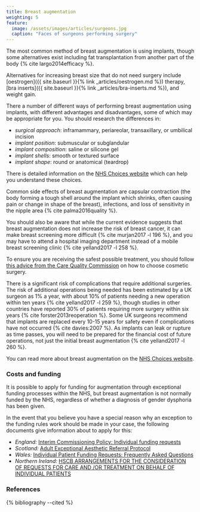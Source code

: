 ```yaml
---
title: Breast augmentation
weighting: 5
feature:
  image: /assets/images/articles/surgeons.jpg
  caption: "Faces of surgeons performing surgery"
---
```


The most common method of breast augmentation is using implants, though some alternatives exist including fat transplantation from another part of the body {% cite largo2014efficacy %}.

Alternatives for increasing breast size that do not need surgery include [oestrogen]({{ site.baseurl }}{% link _articles/oestrogen.md %}) therapy, [bra inserts]({{ site.baseurl }}{% link _articles/bra-inserts.md %}), and weight gain.

There a number of different ways of performing breast augmentation using implants, with different advantages and disadvantages, some of which may be appropriate for you. You should research the differences in:

- *surgical approach*: inframammary, periareolar, transaxillary, or umbilical incision
- *implant position*: submuscular or subglandular
- *implant composition*: saline or silicone gel
- *implant shells*: smooth or textured surface 
- *implant shape*: round or anatomical (teardrop) 

There is detailed information on the [NHS Choices website](http://www.nhs.uk/Conditions/cosmetic-treatments-guide/Pages/breast-enlargement.aspx) which can help you understand these choices.

Common side effects of breast augmentation are capsular contraction (the body forming a tough shell around the implant which shrinks, often causing pain or change in shape of the breast), infections, and loss of sensitivity in the nipple area {% cite palma2016quality %}.

You should also be aware that while the current evidence suggests that breast augmentation does not increase the risk of breast cancer, it can make breast screening more difficult {% cite murjan2017 -l 196 %}, and you may have to attend a hospital imaging department instead of a mobile breast screening clinic {% cite yelland2017 -l 258 %}.

To ensure you are receiving the safest possible treatment, you should follow [this advice from the Care Quality Commission](http://www.cqc.org.uk/help-advice/help-choosing-care-services/choosing-cosmetic-surgery) on how to choose cosmetic surgery.

There is a significant risk of complications that require additional surgeries. The risk of additional operations being needed has been estimated by a UK surgeon as 1% a year, with about 10% of patients needing a new operation within ten years {% cite yelland2017 -l 259 %}, though studies in other countries have reported 30% of patients requiring more surgery within six years {% cite forster2013reoperation %}. Some UK surgeons recommend that implants are replaced every 10-15 years for safety even if complications have not occurred {% cite davies:2007 %}. As implants can leak or rupture as time passes, you will need to be prepared for the financial cost of future operations, not just the initial breast augmentation {% cite yelland2017 -l 260 %}.

You can read more about breast augmentation on the [NHS Choices website](http://www.nhs.uk/Conditions/cosmetic-treatments-guide/Pages/breast-enlargement.aspx).

### Costs and funding

It is possible to apply for funding for augmentation through exceptional funding processes within the NHS, but breast augmentation is not normally funded by the NHS, regardless of whether a diagnosis of gender dysphoria has been given.

In the event that you believe you have a special reason why an exception to the funding rules work should be made in your case, the following documents give information about to apply for this:

- *England:* [Interim Commissioning Policy: Individual funding requests](https://www.england.nhs.uk/commissioning/wp-content/uploads/sites/12/2016/08/cp-03.pdf)
- *Scotland:* [Adult Exceptional Aesthetic Referral Protocol](http://www.sehd.scot.nhs.uk/mels/CEL2011_27.pdf)
- *Wales:* [Individual Patient Funding Requests: Frequently Asked Questions](http://www.wales.nhs.uk/sitesplus/863/page/55331)
- *Northern Ireland:* [HSCB ARRANGEMENTS FOR THE CONSIDERATION OF REQUESTS FOR CARE AND /OR TREATMENT ON BEHALF OF INDIVIDUAL PATIENTS](http://www.hscbusiness.hscni.net/pdf/Protocol_ECR_and__IFR_arrangements.pdf) 

### References

{% bibliography --cited %}